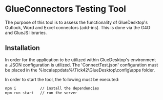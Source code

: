 # GlueConnectors Testing Tool

The purpose of this tool is to assess the functionality of GlueDesktop's Outlook, Word and Excel connectors (add-ins). 
This is done via the G4O and GlueJS libraries.

## Installation

In order for the application to be utilized within GlueDesktop's environment a .JSON configuration is utilized. The 'ConnectTest.json' configuration must be placed in the %localappdata%\Tick42\GlueDesktop\config\apps folder. 

In order to start the tool, the following must be executed: 

```cmd
npm i           // install the dependencies
npm run start   // run the server
```
